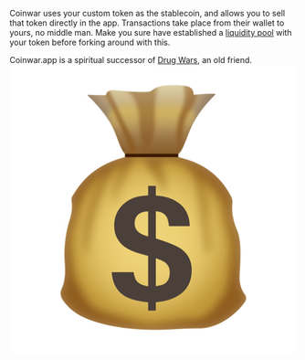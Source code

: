 Coinwar uses your custom token as the stablecoin, and allows you to sell that token directly in the app.  Transactions take place from their wallet to yours, no middle man.  Make you sure have established a <a href="https://app.uniswap.org/#/add/v2/">liquidity pool</a> with your token before forking around with this.

Coinwar.app is a spiritual successor of <a href="https://en.wikipedia.org/wiki/Drug_Wars_(video_game)" target="_blank">Drug Wars</a>, an old friend.
![COINWAR](/img/1024.png)